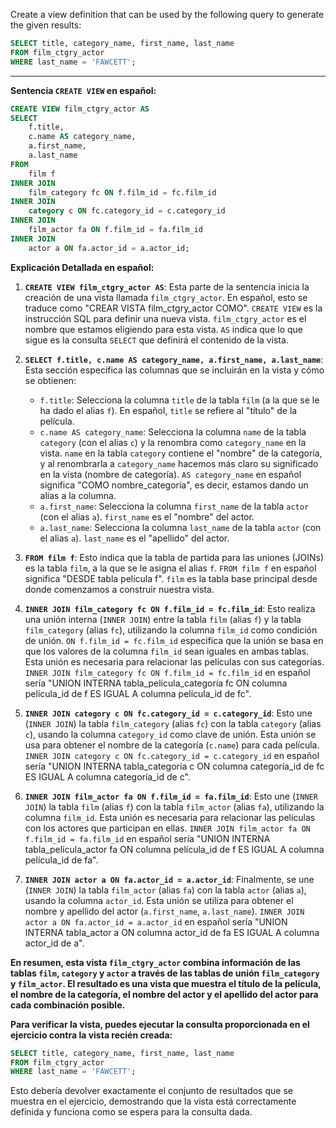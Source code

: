 Create a view definition that can be used by the following query to generate the given
results:

```sql
SELECT title, category_name, first_name, last_name
FROM film_ctgry_actor
WHERE last_name = 'FAWCETT';
```
---
**Sentencia `CREATE VIEW` en español:**

```sql
CREATE VIEW film_ctgry_actor AS
SELECT
    f.title,
    c.name AS category_name,
    a.first_name,
    a.last_name
FROM
    film f
INNER JOIN
    film_category fc ON f.film_id = fc.film_id
INNER JOIN
    category c ON fc.category_id = c.category_id
INNER JOIN
    film_actor fa ON f.film_id = fa.film_id
INNER JOIN
    actor a ON fa.actor_id = a.actor_id;
```

**Explicación Detallada en español:**

1.  **`CREATE VIEW film_ctgry_actor AS`**: Esta parte de la sentencia inicia la creación de una vista llamada `film_ctgry_actor`.  En español, esto se traduce como "CREAR VISTA film_ctgry_actor COMO".  `CREATE VIEW` es la instrucción SQL para definir una nueva vista. `film_ctgry_actor` es el nombre que estamos eligiendo para esta vista. `AS` indica que lo que sigue es la consulta `SELECT` que definirá el contenido de la vista.

2.  **`SELECT f.title, c.name AS category_name, a.first_name, a.last_name`**:  Esta sección especifica las columnas que se incluirán en la vista y cómo se obtienen:
    *   `f.title`: Selecciona la columna `title` de la tabla `film` (a la que se le ha dado el alias `f`). En español, `title` se refiere al "título" de la película.
    *   `c.name AS category_name`: Selecciona la columna `name` de la tabla `category` (con el alias `c`) y la renombra como `category_name` en la vista.  `name` en la tabla `category` contiene el "nombre" de la categoría, y al renombrarla a `category_name` hacemos más claro su significado en la vista (nombre de categoría).  `AS category_name` en español significa "COMO nombre_categoría", es decir, estamos dando un alias a la columna.
    *   `a.first_name`: Selecciona la columna `first_name` de la tabla `actor` (con el alias `a`). `first_name` es el "nombre" del actor.
    *   `a.last_name`: Selecciona la columna `last_name` de la tabla `actor` (con el alias `a`). `last_name` es el "apellido" del actor.

3.  **`FROM film f`**: Esto indica que la tabla de partida para las uniones (JOINs) es la tabla `film`, a la que se le asigna el alias `f`.  `FROM film f` en español significa "DESDE tabla película f".  `film` es la tabla base principal desde donde comenzamos a construir nuestra vista.

4.  **`INNER JOIN film_category fc ON f.film_id = fc.film_id`**:  Esto realiza una unión interna (`INNER JOIN`) entre la tabla `film` (alias `f`) y la tabla `film_category` (alias `fc`), utilizando la columna `film_id` como condición de unión.  `ON f.film_id = fc.film_id` especifica que la unión se basa en que los valores de la columna `film_id` sean iguales en ambas tablas. Esta unión es necesaria para relacionar las películas con sus categorías.  `INNER JOIN film_category fc ON f.film_id = fc.film_id` en español sería "UNION INTERNA tabla_película_categoría fc ON columna película_id de f ES IGUAL A columna película_id de fc".

5.  **`INNER JOIN category c ON fc.category_id = c.category_id`**: Esto une (`INNER JOIN`) la tabla `film_category` (alias `fc`) con la tabla `category` (alias `c`), usando la columna `category_id` como clave de unión. Esta unión se usa para obtener el nombre de la categoría (`c.name`) para cada película. `INNER JOIN category c ON fc.category_id = c.category_id` en español sería "UNION INTERNA tabla_categoría c ON columna categoría_id de fc ES IGUAL A columna categoría_id de c".

6.  **`INNER JOIN film_actor fa ON f.film_id = fa.film_id`**:  Esto une (`INNER JOIN`) la tabla `film` (alias `f`) con la tabla `film_actor` (alias `fa`), utilizando la columna `film_id`.  Esta unión es necesaria para relacionar las películas con los actores que participan en ellas. `INNER JOIN film_actor fa ON f.film_id = fa.film_id` en español sería "UNION INTERNA tabla_película_actor fa ON columna película_id de f ES IGUAL A columna película_id de fa".

7.  **`INNER JOIN actor a ON fa.actor_id = a.actor_id`**: Finalmente, se une (`INNER JOIN`) la tabla `film_actor` (alias `fa`) con la tabla `actor` (alias `a`), usando la columna `actor_id`. Esta unión se utiliza para obtener el nombre y apellido del actor (`a.first_name`, `a.last_name`). `INNER JOIN actor a ON fa.actor_id = a.actor_id` en español sería "UNION INTERNA tabla_actor a ON columna actor_id de fa ES IGUAL A columna actor_id de a".

**En resumen, esta vista `film_ctgry_actor` combina información de las tablas `film`, `category` y `actor` a través de las tablas de unión `film_category` y `film_actor`.  El resultado es una vista que muestra el título de la película, el nombre de la categoría, el nombre del actor y el apellido del actor para cada combinación posible.**

**Para verificar la vista, puedes ejecutar la consulta proporcionada en el ejercicio contra la vista recién creada:**

```sql
SELECT title, category_name, first_name, last_name
FROM film_ctgry_actor
WHERE last_name = 'FAWCETT';
```

Esto debería devolver exactamente el conjunto de resultados que se muestra en el ejercicio, demostrando que la vista está correctamente definida y funciona como se espera para la consulta dada.

